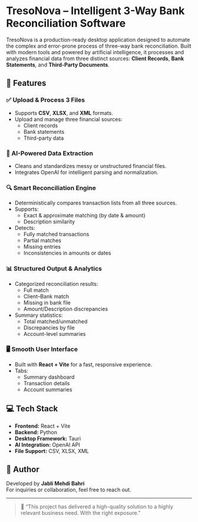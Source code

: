 # TresoNova – Intelligent 3-Way Bank Reconciliation Software

TresoNova is a production-ready desktop application designed to automate the complex and error-prone process of three-way bank reconciliation. Built with modern tools and powered by artificial intelligence, it processes and analyzes financial data from three distinct sources: **Client Records**, **Bank Statements**, and **Third-Party Documents**.

## 🌟 Features

### ✅ Upload & Process 3 Files
- Supports **CSV**, **XLSX**, and **XML** formats.
- Upload and manage three financial sources:
  - Client records
  - Bank statements
  - Third-party data

### 🧠 AI-Powered Data Extraction
- Cleans and standardizes messy or unstructured financial files.
- Integrates OpenAI for intelligent parsing and normalization.

### 🔍 Smart Reconciliation Engine
- Deterministically compares transaction lists from all three sources.
- Supports:
  - Exact & approximate matching (by date & amount)
  - Description similarity
- Detects:
  - Fully matched transactions
  - Partial matches
  - Missing entries
  - Inconsistencies in amounts or dates

### 📊 Structured Output & Analytics
- Categorized reconciliation results:
  - Full match
  - Client–Bank match
  - Missing in bank file
  - Amount/Description discrepancies
- Summary statistics:
  - Total matched/unmatched
  - Discrepancies by file
  - Account-level summaries

### 🖥️ Smooth User Interface
- Built with **React + Vite** for a fast, responsive experience.
- Tabs:
  - Summary dashboard
  - Transaction details
  - Account summaries

## 💻 Tech Stack

- **Frontend:** React + Vite  
- **Backend:** Python  
- **Desktop Framework:** Tauri  
- **AI Integration:** OpenAI API  
- **File Support:** CSV, XLSX, XML  

## 🤝 Author

Developed by **Jabli Mehdi Bahri**  
For inquiries or collaboration, feel free to reach out.

---

> 💬 “This project has delivered a high-quality solution to a highly relevant business need. With the right exposure.”
